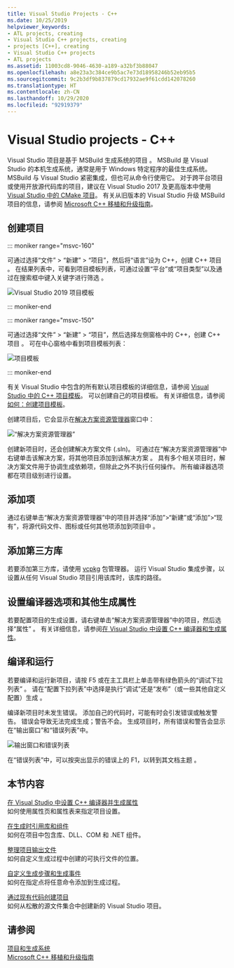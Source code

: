 ```yaml
---
title: Visual Studio Projects - C++
ms.date: 10/25/2019
helpviewer_keywords:
- ATL projects, creating
- Visual Studio C++ projects, creating
- projects [C++], creating
- Visual Studio C++ projects
- ATL projects
ms.assetid: 11003cd8-9046-4630-a189-a32bf3b88047
ms.openlocfilehash: a8e23a3c384ce9b5ac7e73d18958246b52eb95b5
ms.sourcegitcommit: 9c2b3df9b837879cd17932ae9f61cdd142078260
ms.translationtype: HT
ms.contentlocale: zh-CN
ms.lasthandoff: 10/29/2020
ms.locfileid: "92919379"
---
```

# <a name="visual-studio-projects---c"></a>Visual Studio projects - C++

Visual Studio 项目是基于 MSBuild 生成系统的项目  。 MSBuild 是 Visual Studio 的本机生成系统，通常是用于 Windows 特定程序的最佳生成系统。 MSBuild 与 Visual Studio 紧密集成，但也可从命令行使用它。 对于跨平台项目或使用开放源代码库的项目，建议在 Visual Studio 2017 及更高版本中使用 [Visual Studio 中的 CMake 项目](cmake-projects-in-visual-studio.md)。 有关从旧版本的 Visual Studio 升级 MSBuild 项目的信息，请参阅 [Microsoft C++ 移植和升级指南](../porting/visual-cpp-porting-and-upgrading-guide.md)。

## <a name="create-a-project"></a>创建项目

::: moniker range="msvc-160"

可通过选择“文件” > “新建” > “项目”，然后将“语言”设为 C++，创建 C++ 项目     。 在结果列表中，可看到项目模板列表，可通过设置“平台”或“项目类型”以及通过在搜索框中键入关键字进行筛选   。

   ![Visual Studio 2019 项目模板](../build/media/vs2019-choose-console-app.png "Visual Studio 2019“新建项目”对话框")

::: moniker-end

::: moniker range="msvc-150"

可通过选择“文件” > “新建” > “项目”，然后选择左侧窗格中的 C++，创建 C++ 项目    。 可在中心窗格中看到项目模板列表：

   ![项目模板](../overview/media/vs2017-new-project.png "Visual Studio 2017“新建项目”对话框")

::: moniker-end

有关 Visual Studio 中包含的所有默认项目模板的详细信息，请参阅 [Visual Studio 中的 C++ 项目模板](reference/visual-cpp-project-types.md)。 可以创建自己的项目模板。 有关详细信息，请参阅[如何：创建项目模板](/visualstudio/ide/how-to-create-project-templates)。

创建项目后，它会显示在[解决方案资源管理器](/visualstudio/ide/solutions-and-projects-in-visual-studio)窗口中：

   ![“解决方案资源管理器”](media/mathlibrary-solution-explorer-153.png)

创建新项目时，还会创建解决方案文件 (.sln)。 可通过在“解决方案资源管理器”中右键单击该解决方案，将其他项目添加到该解决方案  。 具有多个相关项目时，解决方案文件用于协调生成依赖项，但除此之外不执行任何操作。 所有编译器选项都在项目级别进行设置。

## <a name="add-items"></a>添加项

通过右键单击“解决方案资源管理器”中的项目并选择“添加”>“新建”或“添加”>“现有”，将源代码文件、图标或任何其他项添加到项目中    。

## <a name="add-third-party-libraries"></a>添加第三方库

若要添加第三方库，请使用 [vcpkg](vcpkg.md) 包管理器。 运行 Visual Studio 集成步骤，以设置从任何 Visual Studio 项目引用该库时，该库的路径。

## <a name="set-compiler-options-and-other-build-properties"></a>设置编译器选项和其他生成属性

若要配置项目的生成设置，请右键单击“解决方案资源管理器”中的项目，然后选择“属性”   。 有关详细信息，请参阅[在 Visual Studio 中设置 C++ 编译器和生成属性](working-with-project-properties.md)。

## <a name="compile-and-run"></a>编译和运行

若要编译和运行新项目，请按 F5 或在主工具栏上单击带有绿色箭头的“调试下拉列表”   。 请在“配置下拉列表”中选择是执行“调试”还是“发布”（或一些其他自定义配置）生成    。

编译新项目时未发生错误。 添加自己的代码时，可能有时会引发错误或触发警告。 错误会导致无法完成生成；警告不会。 生成项目时，所有错误和警告会显示在“输出窗口”和“错误列表”中。

   ![输出窗口和错误列表](../overview/media/vs2017-output-error-list.png)

在“错误列表”中，可以按突出显示的错误上的 F1，以转到其文档主题  。

## <a name="in-this-section"></a>本节内容

[在 Visual Studio 中设置 C++ 编译器并生成属性](working-with-project-properties.md)<br/>
如何使用属性页和属性表来指定项目设置。

[在生成时引用库和组件](adding-references-in-visual-cpp-projects.md)<br/>
如何在项目中包含库、DLL、COM 和 .NET 组件。

[整理项目输出文件](how-to-organize-project-output-files-for-builds.md)<br/>
如何自定义生成过程中创建的可执行文件的位置。

[自定义生成步骤和生成事件](understanding-custom-build-steps-and-build-events.md)<br/>
如何在指定点将任意命令添加到生成过程。

[通过现有代码创建项目](how-to-create-a-cpp-project-from-existing-code.md)<br/>
如何从松散的源文件集合中创建新的 Visual Studio 项目。

## <a name="see-also"></a>请参阅

[项目和生成系统](projects-and-build-systems-cpp.md)<br>
[Microsoft C++ 移植和升级指南](../porting/visual-cpp-porting-and-upgrading-guide.md)
